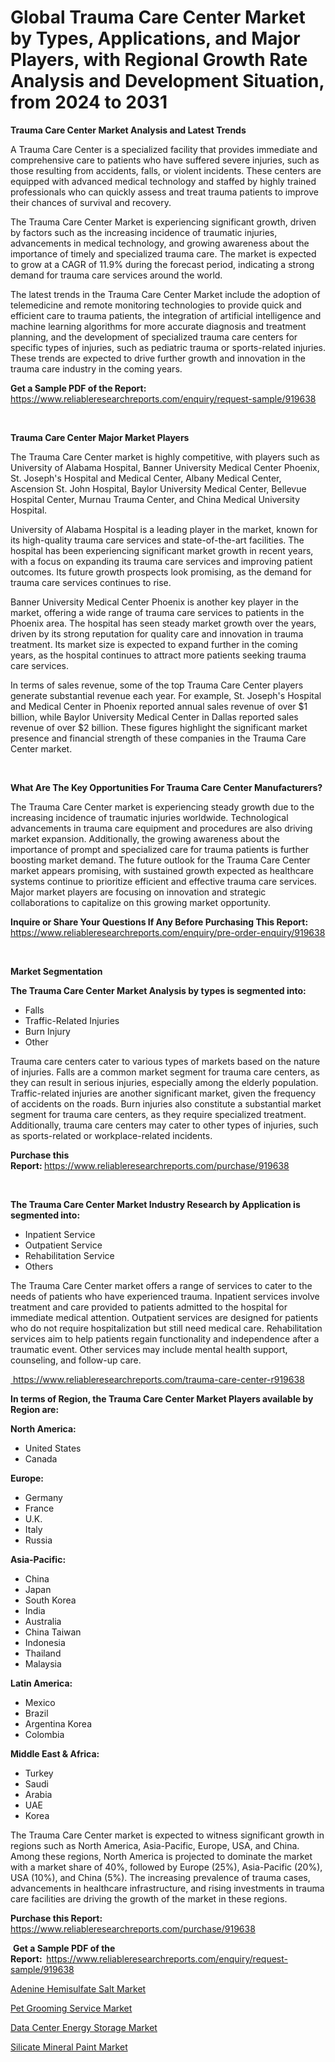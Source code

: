 <p><h1>Global Trauma Care Center Market by Types, Applications, and Major Players, with Regional Growth Rate Analysis and Development Situation, from 2024 to 2031</h1></p><p><strong>Trauma Care Center Market Analysis and Latest Trends</strong></p>
<p><p>A Trauma Care Center is a specialized facility that provides immediate and comprehensive care to patients who have suffered severe injuries, such as those resulting from accidents, falls, or violent incidents. These centers are equipped with advanced medical technology and staffed by highly trained professionals who can quickly assess and treat trauma patients to improve their chances of survival and recovery.</p><p>The Trauma Care Center Market is experiencing significant growth, driven by factors such as the increasing incidence of traumatic injuries, advancements in medical technology, and growing awareness about the importance of timely and specialized trauma care. The market is expected to grow at a CAGR of 11.9% during the forecast period, indicating a strong demand for trauma care services around the world.</p><p>The latest trends in the Trauma Care Center Market include the adoption of telemedicine and remote monitoring technologies to provide quick and efficient care to trauma patients, the integration of artificial intelligence and machine learning algorithms for more accurate diagnosis and treatment planning, and the development of specialized trauma care centers for specific types of injuries, such as pediatric trauma or sports-related injuries. These trends are expected to drive further growth and innovation in the trauma care industry in the coming years.</p></p>
<p><strong>Get a Sample PDF of the Report:&nbsp;</strong> <a href="https://www.reliableresearchreports.com/enquiry/request-sample/919638">https://www.reliableresearchreports.com/enquiry/request-sample/919638</a></p>
<p>&nbsp;</p>
<p><strong>Trauma Care Center Major Market Players</strong></p>
<p><p>The Trauma Care Center market is highly competitive, with players such as University of Alabama Hospital, Banner University Medical Center Phoenix, St. Joseph's Hospital and Medical Center, Albany Medical Center, Ascension St. John Hospital, Baylor University Medical Center, Bellevue Hospital Center, Murnau Trauma Center, and China Medical University Hospital.</p><p>University of Alabama Hospital is a leading player in the market, known for its high-quality trauma care services and state-of-the-art facilities. The hospital has been experiencing significant market growth in recent years, with a focus on expanding its trauma care services and improving patient outcomes. Its future growth prospects look promising, as the demand for trauma care services continues to rise.</p><p>Banner University Medical Center Phoenix is another key player in the market, offering a wide range of trauma care services to patients in the Phoenix area. The hospital has seen steady market growth over the years, driven by its strong reputation for quality care and innovation in trauma treatment. Its market size is expected to expand further in the coming years, as the hospital continues to attract more patients seeking trauma care services.</p><p>In terms of sales revenue, some of the top Trauma Care Center players generate substantial revenue each year. For example, St. Joseph's Hospital and Medical Center in Phoenix reported annual sales revenue of over $1 billion, while Baylor University Medical Center in Dallas reported sales revenue of over $2 billion. These figures highlight the significant market presence and financial strength of these companies in the Trauma Care Center market.</p></p>
<p>&nbsp;</p>
<p><strong>What Are The Key Opportunities For Trauma Care Center Manufacturers?</strong></p>
<p><p>The Trauma Care Center market is experiencing steady growth due to the increasing incidence of traumatic injuries worldwide. Technological advancements in trauma care equipment and procedures are also driving market expansion. Additionally, the growing awareness about the importance of prompt and specialized care for trauma patients is further boosting market demand. The future outlook for the Trauma Care Center market appears promising, with sustained growth expected as healthcare systems continue to prioritize efficient and effective trauma care services. Major market players are focusing on innovation and strategic collaborations to capitalize on this growing market opportunity.</p></p>
<p><strong>Inquire or Share Your Questions If Any Before Purchasing This Report:</strong> <a href="https://www.reliableresearchreports.com/enquiry/pre-order-enquiry/919638">https://www.reliableresearchreports.com/enquiry/pre-order-enquiry/919638</a></p>
<p>&nbsp;</p>
<p><strong>Market Segmentation</strong></p>
<p><strong>The Trauma Care Center Market Analysis by types is segmented into:</strong></p>
<p><ul><li>Falls</li><li>Traffic-Related Injuries</li><li>Burn Injury</li><li>Other</li></ul></p>
<p><p>Trauma care centers cater to various types of markets based on the nature of injuries. Falls are a common market segment for trauma care centers, as they can result in serious injuries, especially among the elderly population. Traffic-related injuries are another significant market, given the frequency of accidents on the roads. Burn injuries also constitute a substantial market segment for trauma care centers, as they require specialized treatment. Additionally, trauma care centers may cater to other types of injuries, such as sports-related or workplace-related incidents.</p></p>
<p><strong>Purchase this Report:&nbsp;</strong><a href="https://www.reliableresearchreports.com/purchase/919638">https://www.reliableresearchreports.com/purchase/919638</a></p>
<p>&nbsp;</p>
<p><strong>The Trauma Care Center Market Industry Research by Application is segmented into:</strong></p>
<p><ul><li>Inpatient Service</li><li>Outpatient Service</li><li>Rehabilitation Service</li><li>Others</li></ul></p>
<p><p>The Trauma Care Center market offers a range of services to cater to the needs of patients who have experienced trauma. Inpatient services involve treatment and care provided to patients admitted to the hospital for immediate medical attention. Outpatient services are designed for patients who do not require hospitalization but still need medical care. Rehabilitation services aim to help patients regain functionality and independence after a traumatic event. Other services may include mental health support, counseling, and follow-up care.</p></p>
<p><a href="https://www.reliableresearchreports.com/trauma-care-center-r919638">&nbsp;https://www.reliableresearchreports.com/trauma-care-center-r919638</a></p>
<p><strong>In terms of Region, the Trauma Care Center Market Players available by Region are:</strong></p>
<p>
    <p> <strong> North America: </strong>
        <ul>
            <li>United States</li>
            <li>Canada</li>
        </ul>
        </p> 
    <p> <strong> Europe: </strong>
        <ul>
            <li>Germany</li>
            <li>France</li>
            <li>U.K.</li>
            <li>Italy</li>
            <li>Russia</li>
        </ul>
        </p> 
    <p> <strong> Asia-Pacific: </strong>
        <ul>
            <li>China</li>
            <li>Japan</li>
            <li>South Korea</li>
            <li>India</li>
            <li>Australia</li>
            <li>China Taiwan</li>
            <li>Indonesia</li>
            <li>Thailand</li>
            <li>Malaysia</li>
        </ul>
        </p> 
    <p> <strong> Latin America: </strong>
        <ul>
            <li>Mexico</li>
            <li>Brazil</li>
            <li>Argentina Korea</li>
            <li>Colombia</li>
        </ul>
        </p> 
    <p> <strong> Middle East & Africa: </strong>
        <ul>
            <li>Turkey</li>
            <li>Saudi</li>
            <li>Arabia</li>
            <li>UAE</li>
            <li>Korea</li>
        </ul>
    </p>
    </p>
<p><p>The Trauma Care Center market is expected to witness significant growth in regions such as North America, Asia-Pacific, Europe, USA, and China. Among these regions, North America is projected to dominate the market with a market share of 40%, followed by Europe (25%), Asia-Pacific (20%), USA (10%), and China (5%). The increasing prevalence of trauma cases, advancements in healthcare infrastructure, and rising investments in trauma care facilities are driving the growth of the market in these regions.</p></p>
<p><strong>Purchase this Report: </strong><a href="https://www.reliableresearchreports.com/purchase/919638">https://www.reliableresearchreports.com/purchase/919638</a></p>
<p>&nbsp;<strong>Get a Sample PDF of the Report:&nbsp;&nbsp;</strong><a href="https://www.reliableresearchreports.com/enquiry/request-sample/919638">https://www.reliableresearchreports.com/enquiry/request-sample/919638</a></p>
<p><strong></strong></p>
<p><p><a href="https://www.linkedin.com/pulse/adenine-hemisulfate-salt-market-size-growth-segmentation-regional-cmtgc?trackingId=Axx%2FnC0suXwkPRqXjT1C5w%3D%3D">Adenine Hemisulfate Salt Market</a></p><p><a href="https://github.com/cecuraprangm/Market-Research-Report-List-2/blob/main/pet-grooming-service-market.md">Pet Grooming Service Market</a></p><p><a href="https://github.com/fiixsa/Market-Research-Report-List-2/blob/main/data-center-energy-storage-market.md">Data Center Energy Storage Market</a></p><p><a href="https://www.linkedin.com/pulse/silicate-mineral-paint-market-research-report-reveals-latest-n0xie?trackingId=WbaIfRNojl2Hzi2YHk%2F6ww%3D%3D">Silicate Mineral Paint Market</a></p></p>